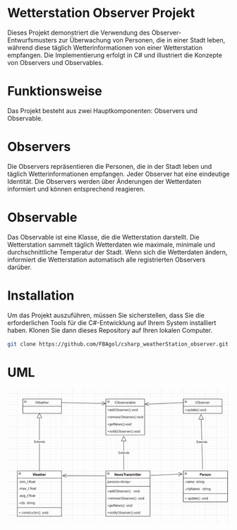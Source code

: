 # Wetterstation Observer Projekt

Dieses Projekt demonstriert die Verwendung des Observer-Entwurfsmusters zur Überwachung von Personen, die in einer Stadt leben, während diese täglich Wetterinformationen von einer Wetterstation empfangen. Die Implementierung erfolgt in C# und illustriert die Konzepte von Observers und Observables.

# Funktionsweise

Das Projekt besteht aus zwei Hauptkomponenten: Observers und Observable.

# Observers

Die Observers repräsentieren die Personen, die in der Stadt leben und täglich Wetterinformationen empfangen. Jeder Observer hat eine eindeutige Identität. Die Observers werden über Änderungen der Wetterdaten informiert und können entsprechend reagieren.

# Observable

Das Observable ist eine Klasse, die die Wetterstation darstellt. Die Wetterstation sammelt täglich Wetterdaten wie maximale, minimale und durchschnittliche Temperatur der Stadt. Wenn sich die Wetterdaten ändern, informiert die Wetterstation automatisch alle registrierten Observers darüber.

# Installation

Um das Projekt auszuführen, müssen Sie sicherstellen, dass Sie die erforderlichen Tools für die C#-Entwicklung auf Ihrem System installiert haben. Klonen Sie dann dieses Repository auf Ihren lokalen Computer.

```sh
git clone https://github.com/FBAgol/csharp_weatherStation_observer.git
```
# UML 

![enter image description here](/assets/uml.png)

